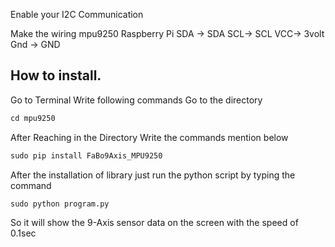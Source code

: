 Enable your I2C Communication

Make the wiring 
mpu9250	Raspberry Pi
SDA -> 		SDA
SCL->		SCL
VCC->		3volt
Gnd -> 		GND

## How to install.
Go to Terminal
Write following commands
Go to the directory

```python
cd mpu9250

```

After Reaching in the Directory
Write the commands mention below

```python
sudo pip install FaBo9Axis_MPU9250
```

After the installation of library just run the python script by typing the command

```python
sudo python program.py
```

So it will show the 
9-Axis sensor data on the screen with the speed of 0.1sec
